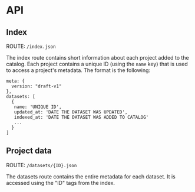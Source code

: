 # API

## Index

ROUTE: `/index.json` 

The index route contains short information about each project added to the catalog. Each project contains a unique ID (using the `name` key) that is used to access a project's metadata.
The format is the following:

```
meta: {
  version: "draft-v1"
},
datasets: [
  {
   name: 'UNIQUE ID',
   updated_at: 'DATE THE DATASET WAS UPDATED',
   indexed_at: 'DATE THE DATASET WAS ADDED TO CATALOG'
   ...
  }
]
```

## Project data

ROUTE: `/datasets/{ID}.json`

The datasets route contains the entire metadata for each dataset. It is accessed using the "ID" tags from the index.
